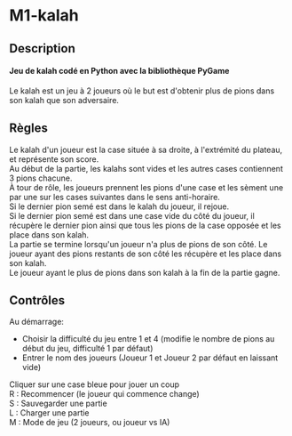 # M1-kalah

## Description
#### Jeu de kalah codé en Python avec la bibliothèque PyGame
Le kalah est un jeu à 2 joueurs où le but est d'obtenir plus de pions dans son kalah que son adversaire.  

## Règles
Le kalah d'un joueur est la case située à sa droite, à l'extrémité du plateau, et représente son score.  
Au début de la partie, les kalahs sont vides et les autres cases contiennent 3 pions chacune.  
À tour de rôle, les joueurs prennent les pions d'une case et les sèment une par une sur les cases suivantes dans le sens anti-horaire.  
Si le dernier pion semé est dans le kalah du joueur, il rejoue.  
Si le dernier pion semé est dans une case vide du côté du joueur, il récupère le dernier pion ainsi que tous les pions de la case opposée et les place dans son kalah.  
La partie se termine lorsqu'un joueur n'a plus de pions de son côté. Le joueur ayant des pions restants de son côté les récupère et les place dans son kalah.  
Le joueur ayant le plus de pions dans son kalah à la fin de la partie gagne.  

## Contrôles
Au démarrage:  
- Choisir la difficulté du jeu entre 1 et 4 (modifie le nombre de pions au début du jeu, difficulté 1 par défaut)  
- Entrer le nom des joueurs (Joueur 1 et Joueur 2 par défaut en laissant vide)  

Cliquer sur une case bleue pour jouer un coup  
R : Recommencer (le joueur qui commence change)  
S : Sauvegarder une partie  
L : Charger une partie  
M : Mode de jeu (2 joueurs, ou joueur vs IA)
